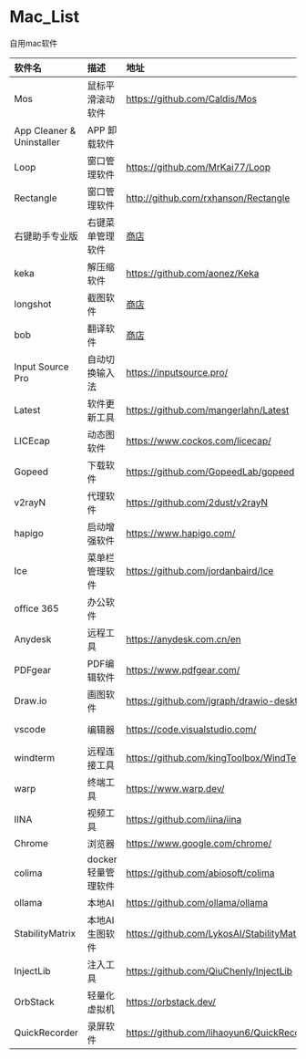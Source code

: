 # Mac_List
自用mac软件

| 软件名 | 描述 | 地址 | 命令 |
| :---- | :---- | :---- | :---- |
| Mos | 鼠标平滑滚动软件 | https://github.com/Caldis/Mos | brew install mos | 
| App Cleaner & Uninstaller | APP 卸载软件 |            |                  |
| Loop | 窗口管理软件 | https://github.com/MrKai77/Loop | brew install loop | 
| Rectangle | 窗口管理软件 |http://github.com/rxhanson/Rectangle|brew install Rectangle|
| 右键助手专业版 | 右键菜单管理软件 | [商店](https://apps.apple.com/us/app/mouseboost-pro/id1555844307?mt=12) |      |
| keka | 解压缩软件 | https://github.com/aonez/Keka | brew install keka | 
| longshot | 截图软件 | [商店](https://apps.apple.com/cn/app/longshot-%E6%88%AA%E5%9B%BE-ocr%E6%96%87%E5%AD%97%E8%AF%86%E5%88%AB/id6450262949?mt=12&l=cn) |        |
| bob | 翻译软件 | [商店](https://apps.apple.com/cn/app/bob-%E7%BF%BB%E8%AF%91%E5%92%8C-ocr-%E5%B7%A5%E5%85%B7/id1630034110?mt=12) |    |
| Input Source Pro | 自动切换输入法 | https://inputsource.pro/ | brew install --cask input-source-pro |
| Latest | 软件更新工具 | https://github.com/mangerlahn/Latest |    |
| LICEcap | 动态图软件 | https://www.cockos.com/licecap/ | brew install licecap | 
| Gopeed | 下载软件 | https://github.com/GopeedLab/gopeed |  |
| v2rayN | 代理软件 | https://github.com/2dust/v2rayN |   |
| hapigo | 启动增强软件 | https://www.hapigo.com/ |     |
| Ice | 菜单栏管理软件 | https://github.com/jordanbaird/Ice | brew install jordanbaird-ice |
| office 365 | 办公软件 |       |      |
| Anydesk | 远程工具 | https://anydesk.com.cn/en | brew install anydesk |
| PDFgear | PDF编辑软件 | https://www.pdfgear.com/ |        |
| Draw.io | 画图软件 | https://github.com/jgraph/drawio-desktop | brew install drawio |
| vscode | 编辑器 | https://code.visualstudio.com/ | brew install visual-studio-code | 
| windterm | 远程连接工具 | https://github.com/kingToolbox/WindTerm |      |
| warp | 终端工具 | https://www.warp.dev/ | brew install warp |
| IINA | 视频工具 | https://github.com/iina/iina | brew install iina |
| Chrome | 浏览器 | https://www.google.com/chrome/ | brew install google-chrome | 
| colima | docker轻量管理软件 | https://github.com/abiosoft/colima | brew install colima |
| ollama | 本地AI | https://github.com/ollama/ollama |       |
| StabilityMatrix | 本地AI生图软件 | https://github.com/LykosAI/StabilityMatrix |      |
| InjectLib | 注入工具 | https://github.com/QiuChenly/InjectLib |      |
| OrbStack | 轻量化虚拟机 | https://orbstack.dev/ |          |
|QuickRecorder | 录屏软件 | https://github.com/lihaoyun6/QuickRecorder | brew install lihaoyun6/tap/quickrecorder |
